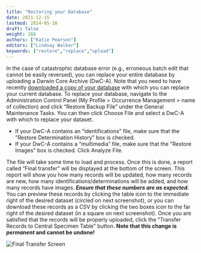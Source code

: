 ```yaml
---
title: "Restoring your Database"
date: 2021-12-15
lastmod: 2024-05-10
draft: false
weight: 168
authors: ["Katie Pearson"]
editors: ["Lindsay Walker"]
keywords: ["restore","replace","upload"]
---
```


In the case of catastrophic database error (e.g., erroneous batch edit that cannot be easily reversed), you can replace your entire database by uploading a Darwin Core Archive (DwC-A). Note that you need to have recently [downloaded a copy of your database](https://biokic.github.io/symbiota-docs/coll_manager/download/) with which you can replace your current database.
To replace your database, navigate to the Administration Control Panel (My Profile > Occurrence Management > name of collection) and click “Restore Backup File” under the General Maintenance Tasks. You can then click Choose File and select a DwC-A with which to replace your dataset.
 * If your DwC-A contains an “identifications” file, make sure that the "Restore Determination History" box is checked.
  * If your DwC-A contains a “multimedia” file, make sure that the "Restore Images" box is checked. Click Analyze File.

The file will take some time to load and process. Once this is done, a report called “Final transfer” will be displayed at the bottom of the screen. This report will show you how many records will be updated, how many records are new, how many identifications/determinations will be added, and how many records have images. **_Ensure that these numbers are as expected._** You can preview these records by clicking the table icon to the immediate right of the desired dataset (circled on next screenshot), or you can download these records as a CSV by clicking the two boxes icon to the far right of the desired dataset (in a square on next screenshot). Once you are satisfied that the records will be properly uploaded, click the "Transfer Records to Central Specimen Table" button. **Note that this change is _permanent_ and cannot be undone!**

![Final Transfer Screen](/symbiota-docs/images/restoredatafinaltransfer.jpg)
